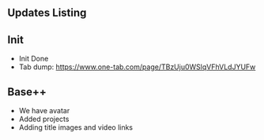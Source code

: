 ## Updates Listing

## Init
* Init Done
* Tab dump: https://www.one-tab.com/page/TBzUju0WSlqVFhVLdJYUFw
  
## Base++
* We have avatar
* Added projects
* Adding title images and video links
  